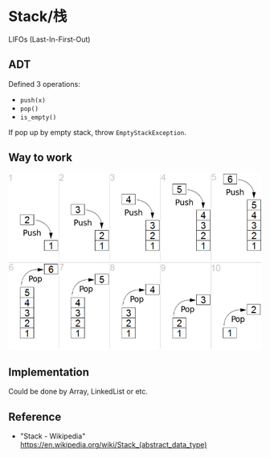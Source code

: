 # Stack/栈

LIFOs (Last-In-First-Out)

## ADT

Defined 3 operations:

- `push(x)`
- `pop()`
- `is_empty()`

If pop up by empty stack, throw `EmptyStackException`.

## Way to work

![](img/stack.png)

## Implementation

Could be done by Array, LinkedList or etc.

## Reference

- "Stack - Wikipedia" <https://en.wikipedia.org/wiki/Stack_(abstract_data_type)>